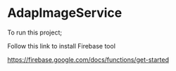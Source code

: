 # AdapImageService

To run this project;

Follow this link to install Firebase tool

https://firebase.google.com/docs/functions/get-started
